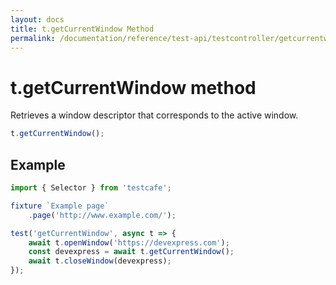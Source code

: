 ```yaml
---
layout: docs
title: t.getCurrentWindow Method
permalink: /documentation/reference/test-api/testcontroller/getcurrentwindow.html
---
```


# t.getCurrentWindow method

Retrieves a window descriptor that corresponds to the active window.

```js
t.getCurrentWindow();
```

## Example

```js
import { Selector } from 'testcafe';

fixture `Example page`
    .page('http://www.example.com/');

test('getCurrentWindow', async t => {
    await t.openWindow('https://devexpress.com');
    const devexpress = await t.getCurrentWindow();
    await t.closeWindow(devexpress);
});
```
